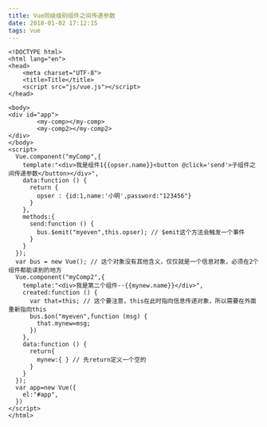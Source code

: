 ```yaml
---
title: Vue同级级别组件之间传递参数
date: 2018-01-02 17:12:15
tags: vue
---
```

	<!DOCTYPE html>
	<html lang="en">
	<head>
	    <meta charset="UTF-8">
	    <title>Title</title>
	    <script src="js/vue.js"></script>
	</head>
<!-- more -->
	<body>
	<div id="app">
	        <my-comp></my-comp>
	        <my-comp2></my-comp2>
	</div>
	</body>
	<script>
	  Vue.component("myComp",{
	    template:"<div>我是组件1{{opser.name}}<button @click='send'>子组件之间传递参数</button></div>",
	    data:function () {
	      return {
	        opser : {id:1,name:'小明',password:"123456"}
	      }
	    },
	    methods:{
	      send:function () {
	        bus.$emit("myeven",this.opser); // $emit这个方法会触发一个事件
	      }
	    }
	  });
	  var bus = new Vue(); // 这个对象没有其他含义，仅仅就是一个信息对象，必须在2个组件都能读到的地方
	  Vue.component("myComp2",{
	    template:"<div>我是第二个组件--{{mynew.name}}</div>",
	    created:function () {
	      var that=this; // 这个要注意，this在此时指向信息传递对象，所以需要在外面重新指向this
	      bus.$on("myeven",function (msg) {
	        that.mynew=msg;
	      })
	    },
	    data:function () {
	      return{
	      	mynew:{ } // 先return定义一个空的
	      }
	    }
	  });
	  var app=new Vue({
	    el:"#app",
	  })
	</script>
	</html>